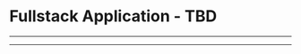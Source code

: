 # Fullstack Application - TBD



-------------------------------------------------------------------------------------------------------------------------------------------------------------------------




-------------------------------------------------------------------------------------------------------------------------------------------------------------------------

